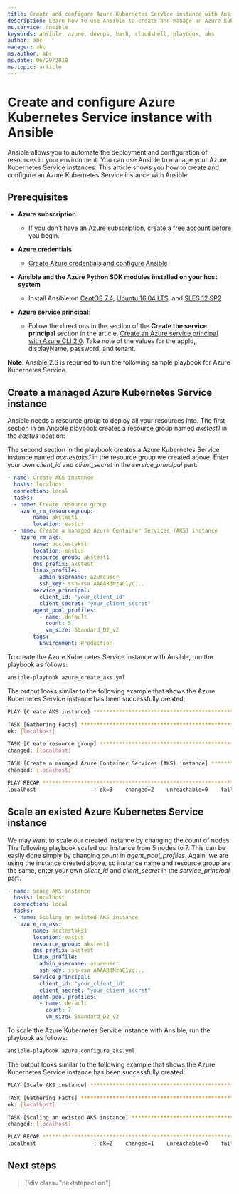 ```yaml
---
title: Create and configure Azure Kubernetes Service instance with Ansible
description: Learn how to use Ansible to create and manage an Azure Kubernetes Service instance in Azure
ms.service: ansible
keywords: ansible, azure, devops, bash, cloudshell, playbook, aks
author: abc
manager: abc
ms.author: abc
ms.date: 06/29/2018
ms.topic: article
---
```


# Create and configure Azure Kubernetes Service instance with Ansible

Ansible allows you to automate the deployment and configuration of resources in your environment. You can use Ansible to manage your Azure Kubernetes Service instances. This article shows you how to create and configure an Azure Kubernetes Service instance with Ansible.

## Prerequisites

- **Azure subscription** 
  - If you don't have an Azure subscription, create a [free account](https://azure.microsoft.com/free/?ref=microsoft.com&utm_source=microsoft.com&utm_medium=docs&utm_campaign=visualstudio) before you begin.

- **Azure credentials** 
  - [Create Azure credentials and configure Ansible](/azure/virtual-machines/linux/ansible-install-configure#create-azure-credentials)

- **Ansible and the Azure Python SDK modules installed on your host system** 
  - Install Ansible on [CentOS 7.4](ansible-install-configure.md#centos-74), [Ubuntu 16.04 LTS](ansible-install-configure.md#ubuntu-1604-lts), and [SLES 12 SP2](ansible-install-configure.md#sles-12-sp2)

- **Azure service principal**: 
  - Follow the directions in the section of the **Create the service principal** section in the article, [Create an Azure service principal with Azure CLI 2.0](/cli/azure/create-an-azure-service-principal-azure-cli?view=azure-cli-latest#create-the-service-principal). Take note of the values for the appId, displayName, password, and tenant.

**Note**: Ansible 2.6 is requried to run the following sample playbook for Azure Kubernetes Service. 

## Create a managed Azure Kubernetes Service instance

Ansible needs a resource group to deploy all your resources into. The first section in an Ansible playbook creates a resource group named *akstest1* in the *eastus* location:

The second section in the playbook creates a Azure Kubernetes Service instance named *acctestaks1* in the resource group we created above. Enter your own *client_id* and *client_secret* in the *service_principal* part:
```yaml
- name: Create AKS instance
  hosts: localhost
  connection: local
  tasks:
  - name: Create resource group
    azure_rm_resourcegroup:
        name: akstest1
        location: eastus
  - name: Create a managed Azure Container Services (AKS) instance
    azure_rm_aks:
        name: acctestaks1
        location: eastus
        resource_group: akstest1
        dns_prefix: akstest
        linux_profile:
          admin_username: azureuser
          ssh_key: ssh-rsa AAAAB3NzaC1yc...
        service_principal:
          client_id: "your_client_id"
          client_secret: "your_client_secret"
        agent_pool_profiles:
          - name: default
            count: 5
            vm_size: Standard_D2_v2
        tags:
          Environment: Production
```

To create the Azure Kubernetes Service instance with Ansible, run the playbook as follows:

```bash
ansible-playbook azure_create_aks.yml
```

The output looks similar to the following example that shows the Azure Kubernetes Service instance has been successfully created:

```bash
PLAY [Create AKS instance] ****************************************************************************************

TASK [Gathering Facts] ********************************************************************************************
ok: [localhost]

TASK [Create resource group] **************************************************************************************
changed: [localhost]

TASK [Create a managed Azure Container Services (AKS) instance] ***************************************************
changed: [localhost]

PLAY RECAP *********************************************************************************************************
localhost                  : ok=3    changed=2    unreachable=0    failed=0
```

## Scale an existed Azure Kubernetes Service instance

We may want to scale our created instance by changing the count of nodes. The following playbook scaled our instance from 5 nodes to 7. This can be easily done simply by changing *count* in *agent_pool_profiles*. Again, we are using the instance created above, so instance name and resource group are the same, enter your own *client_id* and *client_secret* in the *service_principal* part.
```yaml
- name: Scale AKS instance
  hosts: localhost
  connection: local
  tasks:
  - name: Scaling an existed AKS instance
    azure_rm_aks:
        name: acctestaks1
        location: eastus
        resource_group: akstest1
        dns_prefix: akstest
        linux_profile:
          admin_username: azureuser
          ssh_key: ssh-rsa AAAAB3NzaC1yc...
        service_principal:
          client_id: "your_client_id"
          client_secret: "your_client_secret"
        agent_pool_profiles:
          - name: default
            count: 7
            vm_size: Standard_D2_v2
```

To scale the Azure Kubernetes Service instance with Ansible, run the playbook as follows:

```bash
ansible-playbook azure_configure_aks.yml
```
The output looks similar to the following example that shows the Azure Kubernetes Service instance has been successfully created:
```bash
PLAY [Scale AKS instance] ***************************************************************

TASK [Gathering Facts] ******************************************************************
ok: [localhost]

TASK [Scaling an existed AKS instance] **************************************************
changed: [localhost]

PLAY RECAP ******************************************************************************
localhost                  : ok=2    changed=1    unreachable=0    failed=0
```

## Next steps

> [!div class="nextstepaction"] 
